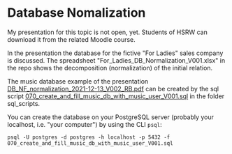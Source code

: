 # Database Nomalization #

My presentation for this topic is not open, yet. Students of HSRW can download it from the related Moodle course.

In the presentation the database for the fictive "For Ladies" sales company is discussed. The spreadsheet "For_Ladies_DB_Normalization_V001.xlsx" in the repo shows the decomposition (normalization) of the initial relation. 
 
The music database example of the presentation [DB_NF_normalization_2021-12-13_V002_RB.pdf](./presentation/DB_NF_normalization_2021-12-13_V002_RB.pdf) can be created by the sql script [070_create_and_fill_music_db_with_music_user_V001.sql](./sql_scripts/070_create_and_fill_music_db_with_music_user_V001.sql) in the folder sql_scripts.

You can create the database on your PostgreSQL server (probably your localhost, i.e. "your computer") by using the CLI `psql`:

```
psql -U postgres -d postgres -h localhost -p 5432 -f 070_create_and_fill_music_db_with_music_user_V001.sql
```

